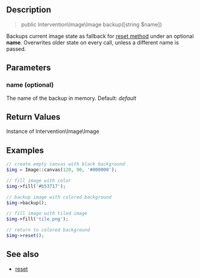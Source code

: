 ## Description

> public Intervention\Image\Image backup([string $name])

Backups current image state as fallback for [reset method](/api/reset) under an optional **name**. Overwrites older state on every call, unless a different name is passed.


## Parameters

### name (optional)
The name of the backup in memory. Default: *default*

## Return Values
Instance of Intervention\Image\Image

## Examples

```php
// create empty canvas with black background
$img = Image::canvas(120, 90, '#000000');

// fill image with color
$img->fill('#b53717');

// backup image with colored background
$img->backup();

// fill image with tiled image
$img->fill('tile.png');

// return to colored background
$img->reset();
```

## See also

- [reset](/api/reset)
